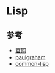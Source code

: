 # Lisp

## 参考

* [官网](http://lisp-lang.org/)
* [paulgraham](http://www.paulgraham.com/lisp.html)
* [common-lisp](https://common-lisp.net/)
